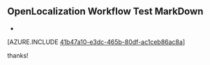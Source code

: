 ## OpenLocalization Workflow Test MarkDown
* 

[AZURE.INCLUDE [41b47a10-e3dc-465b-80df-ac1ceb86ac8a](calleeMd1.md)]

 
thanks!